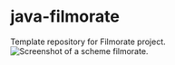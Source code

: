 # java-filmorate
Template repository for Filmorate project.
![Screenshot of a scheme filmorate.](https://miro.com/app/board/uXjVMlUbaOM=/?share_link_id=833917556827)
